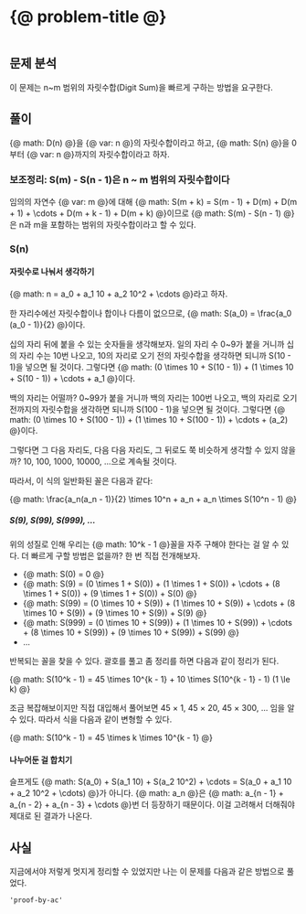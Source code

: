 # {@ problem-title @}

~~~problem-info-table
~~~

## 문제 분석

이 문제는 n~m 범위의 자릿수합(Digit Sum)을 빠르게 구하는 방법을 요구한다.

## 풀이

{@ math: D(n) @}을 {@ var: n @}의 자릿수합이라고 하고,
{@ math: S(n) @}을 0부터 {@ var: n @}까지의 자릿수합이라고 하자.

### 보조정리: S(m) - S(n - 1)은 n ~ m 범위의 자릿수합이다

임의의 자연수 {@ var: m @}에 대해
{@ math: S(m + k) = S(m - 1) + D(m) + D(m + 1) + \cdots + D(m + k - 1) + D(m + k) @}이므로
{@ math: S(m) - S(n - 1) @}은 n과 m을 포함하는 범위의 자릿수합이라고 할 수 있다.

### S(n)

#### 자릿수로 나눠서 생각하기

{@ math: n = a_0 + a_1 10 + a_2 10^2 + \cdots @}라고 하자.

한 자리수에선 자릿수합이나 합이나 다름이 없으므로,
{@ math: S(a_0) = \frac{a_0 (a_0 - 1)}{2} @}이다.

십의 자리 뒤에 붙을 수 있는 숫자들을 생각해보자.
일의 자리 수 0~9가 붙을 거니까 십의 자리 수는 10번 나오고,
10의 자리로 오기 전의 자릿수합을 생각하면 되니까 S(10 - 1)을 넣으면 될 것이다.
그렇다면 {@ math: (0 \times 10 + S(10 - 1)) + (1 \times 10 + S(10 - 1)) + \cdots + a_1 @}이다.

백의 자리는 어떨까?
0~99가 붙을 거니까 백의 자리는 100번 나오고,
백의 자리로 오기 전까지의 자릿수합을 생각하면 되니까 S(100 - 1)을 넣으면 될 것이다.
그렇다면 {@ math: (0 \times 10 + S(100 - 1)) + (1 \times 10 + S(100 - 1)) + \cdots + (a_2) @}이다.

그렇다면 그 다음 자리도, 다음 다음 자리도, 그 뒤로도 쭉 비슷하게 생각할 수 있지 않을까? 10, 100, 1000, 10000, ...으로 계속될 것이다.

따라서, 이 식의 일반화된 꼴은 다음과 같다:

{@ math: \frac{a_n(a_n - 1)}{2} \times 10^n + a_n + a_n \times S(10^n - 1) @}

##### S(9), S(99), S(999), …

위의 성질로 인해 우리는 {@ math: 10^k - 1 @}꼴을 자주 구해야 한다는 걸 알 수 있다.
더 빠르게 구할 방법은 없을까? 한 번 직접 전개해보자.

- {@ math: S(0) = 0 @}
- {@ math: S(9) = (0 \times 1 + S(0)) + (1 \times 1 + S(0)) + \cdots + (8 \times 1 + S(0)) + (9 \times 1 + S(0)) + S(0) @}
- {@ math: S(99) = (0 \times 10 + S(9)) + (1 \times 10 + S(9)) + \cdots + (8 \times 10 + S(9)) + (9 \times 10 + S(9)) + S(9) @}
- {@ math: S(999) = (0 \times 10 + S(99)) + (1 \times 10 + S(99)) + \cdots + (8 \times 10 + S(99)) + (9 \times 10 + S(99)) + S(99) @}
- ...

반복되는 꼴을 찾을 수 있다. 괄호를 풀고 좀 정리를 하면 다음과 같이 정리가 된다.

{@ math: S(10^k - 1) = 45 \times 10^{k - 1} + 10 \times S(10^{k - 1} - 1) (1 \le k) @}

조금 복잡해보이지만 직접 대입해서 풀어보면 45 × 1, 45 × 20, 45 × 300, ... 임을 알 수 있다. 따라서 식을 다음과 같이 변형할 수 있다.

{@ math: S(10^k - 1) = 45 \times k \times 10^{k - 1} @}

#### 나누어둔 걸 합치기

슬프게도 {@ math: S(a_0) + S(a_1 10) + S(a_2 10^2) + \cdots = S(a_0 + a_1 10 + a_2 10^2 + \cdots) @}가 아니다.
{@ math: a_n @}은 {@ math: a_{n - 1} + a_{n - 2} + a_{n - 3} + \cdots @}번 더 등장하기 때문이다. 이걸 고려해서 더해줘야 제대로 된 결과가 나온다.

## 사실

지금에서야 저렇게 멋지게 정리할 수 있었지만 나는 이 문제를 다음과 같은 방법으로 풀었다.

~~~pirim
'proof-by-ac'
~~~
